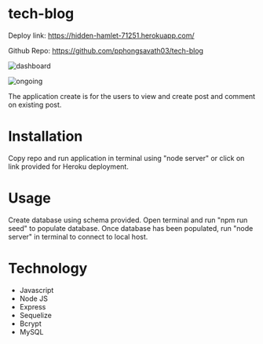 # tech-blog

Deploy link: https://hidden-hamlet-71251.herokuapp.com/

Github Repo: https://github.com/pphongsavath03/tech-blog


![dashboard](https://user-images.githubusercontent.com/87045456/142981189-403ac31c-d654-478a-8ca9-5135926023b7.jpg)




![ongoing](https://user-images.githubusercontent.com/87045456/142981217-a81c2e76-caaa-412d-9056-e3ff4dde8828.jpg)


The application create is for the users to view and create post and comment on existing post. 

# Installation

Copy repo and run application in terminal using "node server" or click on link provided for Heroku deployment. 

# Usage

Create database using schema provided.  Open terminal and run "npm run seed" to populate database. Once database has been populated, run "node server" in terminal to connect to local host. 

# Technology 

- Javascript
- Node JS 
- Express
- Sequelize
- Bcrypt
- MySQL 
